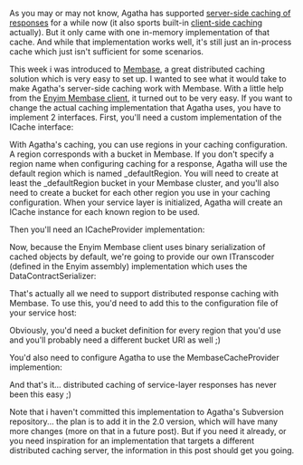 As you may or may not know, Agatha has supported <a href="http://davybrion.com/blog/2010/06/using-agathas-server-side-caching/">server-side caching of responses</a> for a while now (it also sports built-in <a href="http://davybrion.com/blog/2010/08/using-agathas-client-side-caching/">client-side caching</a> actually). But it only came with one in-memory implementation of that cache. And while that implementation works well, it's still just an in-process cache which just isn't sufficient for some scenarios.

This week i was introduced to <a href="http://www.membase.org/">Membase</a>, a great distributed caching solution which is very easy to set up. I wanted to see what it would take to make Agatha's server-side caching work with Membase. With a little help from the <a href="http://memcached.enyim.com/">Enyim Membase client</a>, it turned out to be very easy.  If you want to change the actual caching implementation that Agatha uses, you have to implement 2 interfaces. First, you'll need a custom implementation of the ICache interface:

<script src="https://gist.github.com/3728632.js?file=s1.cs"></script>

With Agatha's caching, you can use regions in your caching configuration. A region corresponds with a bucket in Membase.  If you don't specify a region name when configuring caching for a response, Agatha will use the default region which is named _defaultRegion.  You will need to create at least the _defaultRegion bucket in your Membase cluster, and you'll also need to create a bucket for each other region you use in your caching configuration.  When your service layer is initialized, Agatha will create an ICache instance for each known region to be used. 

Then you'll need an ICacheProvider implementation:

<script src="https://gist.github.com/3728632.js?file=s2.cs"></script>

Now, because the Enyim Membase client uses binary serialization of cached objects by default, we're going to provide our own ITranscoder (defined in the Enyim assembly) implementation which uses the DataContractSerializer:

<script src="https://gist.github.com/3728632.js?file=s3.cs"></script>

That's actually all we need to support distributed response caching with Membase.  To use this, you'd need to add this to the configuration file of your service host:

<script src="https://gist.github.com/3728632.js?file=s4.xml"></script>

Obviously, you'd need a bucket definition for every region that you'd use and you'll probably need a different bucket URI as well ;)

You'd also need to configure Agatha to use the MembaseCacheProvider implemention:

<script src="https://gist.github.com/3728632.js?file=s5.cs"></script>

And that's it... distributed caching of service-layer responses has never been this easy ;)

Note that i haven't committed this implementation to Agatha's Subversion repository... the plan is to add it in the 2.0 version, which will have many more changes (more on that in a future post).  But if you need it already, or you need inspiration for an implementation that targets a different distributed caching server, the information in this post should get you going.